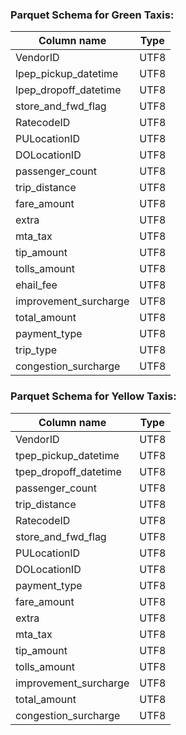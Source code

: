 ### Parquet Schema for Green Taxis:                         

| Column name  | Type |
| ------------- | ------------- |
| VendorID  | UTF8  |
| lpep_pickup_datetime | UTF8  |
| lpep_dropoff_datetime  | UTF8  |
| store_and_fwd_flag | UTF8  |
| RatecodeID  | UTF8  |
| PULocationID | UTF8  |
| DOLocationID  | UTF8  |
| passenger_count | UTF8  |
| trip_distance  | UTF8  |
| fare_amount | UTF8  |
| extra  | UTF8  |
| mta_tax | UTF8  |
| tip_amount  | UTF8  |
| tolls_amount| UTF8  |
| ehail_fee  | UTF8  |
| improvement_surcharge | UTF8  |
| total_amount  | UTF8  |
| payment_type | UTF8  |
| trip_type  | UTF8  |
| congestion_surcharge | UTF8  |

### Parquet Schema for Yellow Taxis:

| Column name  | Type |
| ------------- | ------------- |
| VendorID  | UTF8  |
| tpep_pickup_datetime | UTF8  |
| tpep_dropoff_datetime  | UTF8  |
| passenger_count | UTF8  |
| trip_distance  | UTF8  |
| RatecodeID  | UTF8  |
| store_and_fwd_flag | UTF8  |
| PULocationID | UTF8  |
| DOLocationID  | UTF8  |
| payment_type | UTF8  |
| fare_amount | UTF8  |
| extra  | UTF8  |
| mta_tax | UTF8  |
| tip_amount  | UTF8  |
| tolls_amount| UTF8  |
| improvement_surcharge | UTF8  |
| total_amount  | UTF8  |
| congestion_surcharge | UTF8  |
		
		
	
